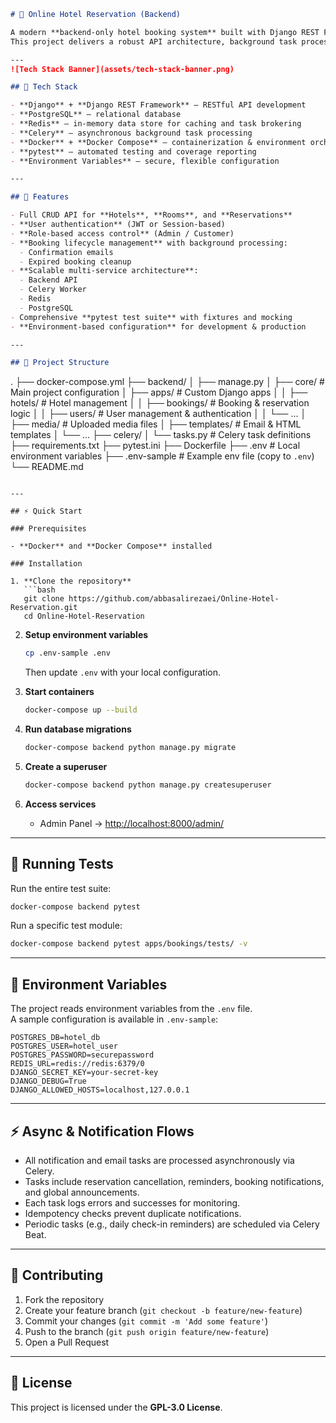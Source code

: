 ```markdown
# 🏨 Online Hotel Reservation (Backend)

A modern **backend-only hotel booking system** built with Django REST Framework and fully containerized for easy deployment.  
This project delivers a robust API architecture, background task processing, and scalable database management using modern technologies.

---
![Tech Stack Banner](assets/tech-stack-banner.png)

## 🚀 Tech Stack

- **Django** + **Django REST Framework** — RESTful API development  
- **PostgreSQL** — relational database  
- **Redis** — in-memory data store for caching and task brokering  
- **Celery** — asynchronous background task processing  
- **Docker** + **Docker Compose** — containerization & environment orchestration  
- **pytest** — automated testing and coverage reporting  
- **Environment Variables** — secure, flexible configuration

---

## 📌 Features

- Full CRUD API for **Hotels**, **Rooms**, and **Reservations**  
- **User authentication** (JWT or Session-based)  
- **Role-based access control** (Admin / Customer)  
- **Booking lifecycle management** with background processing:
  - Confirmation emails  
  - Expired booking cleanup  
- **Scalable multi-service architecture**:
  - Backend API  
  - Celery Worker  
  - Redis  
  - PostgreSQL  
- Comprehensive **pytest test suite** with fixtures and mocking  
- **Environment-based configuration** for development & production

---

## 📂 Project Structure

```
.
├── docker-compose.yml
├── backend/
│   ├── manage.py
│   ├── core/                 # Main project configuration
│   ├── apps/                 # Custom Django apps
│   │   ├── hotels/           # Hotel management
│   │   ├── bookings/         # Booking & reservation logic
│   │   ├── users/            # User management & authentication
│   │   └── ...
│   ├── media/                # Uploaded media files
│   ├── templates/            # Email & HTML templates
│   └── ...
├── celery/
│   └── tasks.py              # Celery task definitions
├── requirements.txt
├── pytest.ini
├── Dockerfile
├── .env                      # Local environment variables
├── .env-sample               # Example env file (copy to `.env`)
└── README.md
```

---

## ⚡ Quick Start

### Prerequisites

- **Docker** and **Docker Compose** installed

### Installation

1. **Clone the repository**
   ```bash
   git clone https://github.com/abbasalirezaei/Online-Hotel-Reservation.git
   cd Online-Hotel-Reservation
   ```

2. **Setup environment variables**
   ```bash
   cp .env-sample .env
   ```
   Then update `.env` with your local configuration.

3. **Start containers**
   ```bash
   docker-compose up --build
   ```

4. **Run database migrations**
   ```bash
   docker-compose backend python manage.py migrate
   ```

5. **Create a superuser**  
   ```bash
   docker-compose backend python manage.py createsuperuser
   ```

6. **Access services**
   - Admin Panel → [http://localhost:8000/admin/](http://localhost:8000/admin/)
---

## 🧪 Running Tests

Run the entire test suite:
```bash
docker-compose backend pytest
```

Run a specific test module:
```bash
docker-compose backend pytest apps/bookings/tests/ -v
```

---

## 🔧 Environment Variables

The project reads environment variables from the `.env` file.  
A sample configuration is available in `.env-sample`:

```
POSTGRES_DB=hotel_db
POSTGRES_USER=hotel_user
POSTGRES_PASSWORD=securepassword
REDIS_URL=redis://redis:6379/0
DJANGO_SECRET_KEY=your-secret-key
DJANGO_DEBUG=True
DJANGO_ALLOWED_HOSTS=localhost,127.0.0.1
```

---

## ⚡️ Async & Notification Flows

- All notification and email tasks are processed asynchronously via Celery.
- Tasks include reservation cancellation, reminders, booking notifications, and global announcements.
- Each task logs errors and successes for monitoring.
- Idempotency checks prevent duplicate notifications.
- Periodic tasks (e.g., daily check-in reminders) are scheduled via Celery Beat.

---

## 🤝 Contributing

1. Fork the repository  
2. Create your feature branch (`git checkout -b feature/new-feature`)  
3. Commit your changes (`git commit -m 'Add some feature'`)  
4. Push to the branch (`git push origin feature/new-feature`)  
5. Open a Pull Request

---

## 📜 License

This project is licensed under the **GPL-3.0 License**.
```
